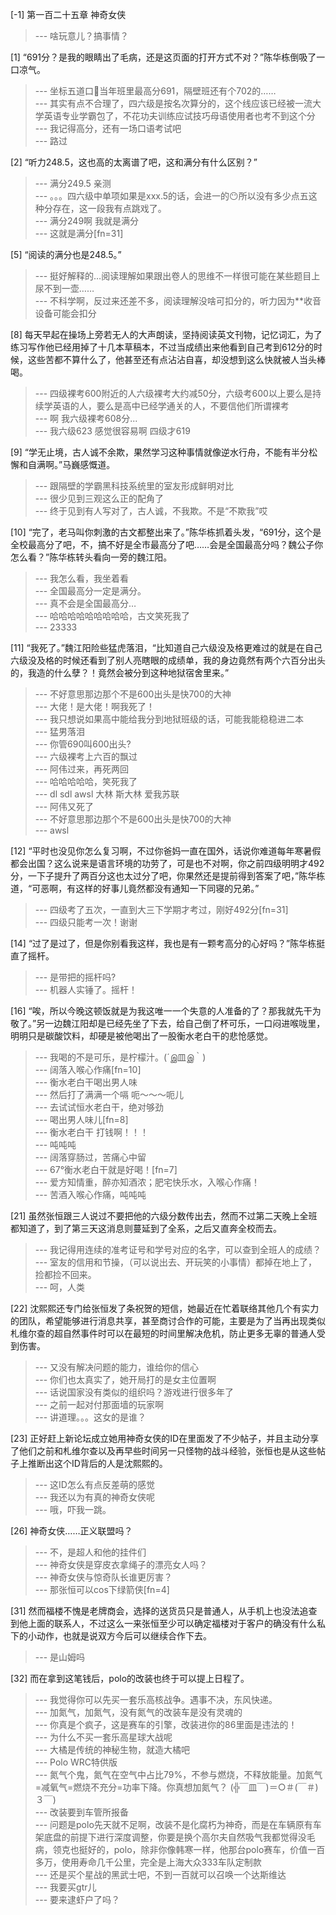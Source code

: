 
[-1] 第一百二十五章 神奇女侠
>--- 啥玩意儿？搞事情？<br>

[1] “691分？是我的眼睛出了毛病，还是这页面的打开方式不对？”陈华栋倒吸了一口凉气。
>--- 坐标五道口🌚当年班里最高分691，隔壁班还有个702的……<br>
>--- 其实有点不合理了，四六级是按名次算分的，这个线应该已经被一流大学英语专业学霸包了，不花功夫训练应试技巧母语使用者也考不到这个分<br>
>--- 我记得高分，还有一场口语考试吧<br>
>--- 路过<br>

[2] “听力248.5，这也高的太离谱了吧，这和满分有什么区别？”
>--- 满分249.5 亲测<br>
>--- 。。。四六级中单项如果是xxx.5的话，会进一的😶所以没有多少点五这种分存在，这一段我有点跳戏了。<br>
>--- 满分249啊 我就是满分<br>
>--- 这就是满分[fn=31]<br>

[5] “阅读的满分也是248.5。”
>--- 挺好解释的…阅读理解如果跟出卷人的思维不一样很可能在某些题目上尿不到一壶……<br>
>--- 不科学啊，反过来还差不多，阅读理解没啥可扣分的，听力因为**收音设备可能会扣分<br>

[8] 每天早起在操场上旁若无人的大声朗读，坚持阅读英文刊物，记忆词汇，为了练习写作他已经用掉了十几本草稿本，不过当成绩出来他看到自己考到612分的时候，这些苦都不算什么了，他甚至还有点沾沾自喜，却没想到这么快就被人当头棒喝。
>--- 四级裸考600附近的人六级裸考大约减50分，六级考600以上要么是持续学英语的人，要么是高中已经学通关的人，不要信他们所谓裸考<br>
>--- 啊 我六级裸考608分...<br>
>--- 我六级623 感觉很容易啊 四级才619<br>

[9] “学无止境，古人诚不余欺，果然学习这种事情就像逆水行舟，不能有半分松懈和自满啊。”马巍感慨道。
>--- 跟隔壁的学霸黑科技系统里的室友形成鲜明对比<br>
>--- 很少见到三观这么正的配角了<br>
>--- 终于见到有人写对了，古人诚，不我欺。不是“不欺我”哎<br>

[10] “完了，老马叫你刺激的古文都整出来了。”陈华栋抓着头发，“691分，这个是全校最高分了吧，不，搞不好是全市最高分了吧……会是全国最高分吗？魏公子你怎么看？”陈华栋转头看向一旁的魏江阳。
>--- 我怎么看，我坐着看<br>
>--- 全国最高分一定是满分。<br>
>--- 真不会是全国最高分…<br>
>--- 哈哈哈哈哈哈哈哈哈，古文笑死我了<br>
>--- 23333<br>

[11] “我死了。”魏江阳险些猛虎落泪，“比知道自己六级没及格更难过的就是在自己六级没及格的时候还看到了别人亮瞎眼的成绩单，我的身边竟然有两个六百分出头的，我造的什么孽？！竟然会被分到这种地狱宿舍里来。”
>--- 不好意思那边那个不是600出头是快700的大神<br>
>--- 大佬！是大佬！啊我死了！<br>
>--- 我只想说如果高中能给我分到地狱班级的话，可能我能稳稳进二本<br>
>--- 猛男落泪<br>
>--- 你管690叫600出头?<br>
>--- 六级裸考上六百的飘过<br>
>--- 阿伟过来，再死两回<br>
>--- 哈哈哈哈哈，笑死我了<br>
>--- dl   sdl  awsl 
大林 斯大林 爱我苏联<br>
>--- 阿伟又死了<br>
>--- 不好意思那边那个不是600出头是快700的大神<br>
>--- awsl<br>

[12] “平时也没见你怎么复习啊，不过你爸妈一直在国外，话说你难道每年寒暑假都会出国？这么说来是语言环境的功劳了，可是也不对啊，你之前四级明明才492分，一下子提升了两百分这也太过分了吧，你果然还是提前得到答案了吧，”陈华栋道，“可恶啊，有这样的好事儿竟然都没有通知一下同寝的兄弟。”
>--- 四级考了五次，一直到大三下学期才考过，刚好492分[fn=31]<br>
>--- 四级只能考一次！谢谢<br>

[14] “过了是过了，但是你别看我这样，我也是有一颗考高分的心好吗？”陈华栋挺直了摇杆。
>--- 是带把的摇杆吗?<br>
>--- 机器人实锤了。摇杆！<br>

[16] “唉，所以今晚这顿饭就是为我这唯一一个失意的人准备的了？那我就先干为敬了。”另一边魏江阳却是已经先坐了下去，给自己倒了杯可乐，一口闷进喉咙里，明明只是碳酸饮料，却硬是被他喝出了一股衡水老白干的悲怆感觉。
>--- 我喝的不是可乐，是柠檬汁。(´இ皿இ｀)<br>
>--- 阔落入喉心作痛[fn=10]<br>
>--- 衡水老白干喝出男人味<br>
>--- 然后打了满满一个嗝    呃～～～呃儿<br>
>--- 去试试恒水老白干，绝对够劲<br>
>--- 喝出男人味儿[fn=8]<br>
>--- 衡水老白干 打钱啊！！！<br>
>--- 吨吨吨<br>
>--- 阔落穿肠过，苦痛心中留<br>
>--- 67°衡水老白干就是好喝！[fn=7]<br>
>--- 爱方知情重，醉亦知酒浓；肥宅快乐水，入喉心作痛！<br>
>--- 苦酒入喉心作痛，吨吨吨<br>

[21] 虽然张恒跟三人说过不要把他的六级分数传出去，然而不过第二天晚上全班都知道了，到了第三天这消息则蔓延到了全系，之后又直奔全校而去。
>--- 我记得用连续的准考证号和学号对应的名字，可以查到全班人的成绩？<br>
>--- 室友的信用和节操，（可以说出去、开玩笑的小事情）都掉在地上了，捡都捡不回来。<br>
>--- 呵，人类<br>

[22] 沈熙熙还专门给张恒发了条祝贺的短信，她最近在忙着联络其他几个有实力的团队，希望能够进行消息共享，甚至商讨合作的可能，主要是为了当再出现类似札维尔查的超自然事件时可以在最短的时间里解决危机，防止更多无辜的普通人受到伤害。
>--- 又没有解决问题的能力，谁给你的信心<br>
>--- 你们也太真实了，她开局打的是女主位置啊<br>
>--- 话说国家没有类似的组织吗？游戏进行很多年了<br>
>--- 之前一起对付那面墙的玩家啊<br>
>--- 讲道理。。。这女的是谁？<br>

[23] 正好赶上新论坛成立她用神奇女侠的ID在里面发了不少帖子，并且主动分享了他们之前和札维尔查以及再早些时间另一只怪物的战斗经验，张恒也是从这些帖子上推断出这个ID背后的人是沈熙熙的。
>--- 这ID怎么有点反差萌的感觉<br>
>--- 我还以为有真的神奇女侠呢<br>
>--- 哦，吓我一跳。<br>

[26] 神奇女侠……正义联盟吗？
>--- 不，是超人和他的挂件们<br>
>--- 神奇女侠是穿皮衣拿绳子的漂亮女人吗？<br>
>--- 神奇女侠与惊奇队长谁更厉害？<br>
>--- 那张恒可以cos下绿箭侠[fn=4]<br>

[31] 然而福楼不愧是老牌商会，选择的送货员只是普通人，从手机上也没法追查到他上面的联系人，不过这么一来张恒至少可以确定福楼对于客户的确没有什么私下的小动作，也就是说双方今后可以继续合作下去。
>--- 是山姆吗<br>

[32] 而在拿到这笔钱后，polo的改装也终于可以提上日程了。
>--- 我觉得你可以先买一套乐高核战争。遇事不决，东风快递。<br>
>--- 加氮气，加氮气，没有氮气的改装车是没有灵魂的<br>
>--- 你真是个疯子，这是赛车的引擎，改装进你的86里面是违法的！<br>
>--- 为什么不买一套乐高星球大战呢<br>
>--- 大橘是传统的神秘生物，就造大橘吧<br>
>--- Polo WRC特供版<br>
>--- 氮气个鬼，氮气在空气中占比79%，不参与燃烧，不释放能量。加氮气=减氧气=燃烧不充分=功率下降。你真想加氮气？
(╬￣皿￣)＝○＃(￣＃)３￣)<br>
>--- 改装要到车管所报备<br>
>--- 问题是polo先天就不足啊，改装不是化腐朽为神奇，而是在车辆原有车架底盘的前提下进行深度调整，你要是换个高尔夫自然吸气我都觉得没毛病，领克也挺好的，polo，除非你像韩寒一样，他那台polo赛车，价值一百多万，使用寿命几千公里，完全是上海大众333车队定制款<br>
>--- 还是买个星战的黑武士吧，不到一百就可以召唤一个达斯维达<br>
>--- 我要买gtr儿<br>
>--- 要来逮虾户了吗？<br>
